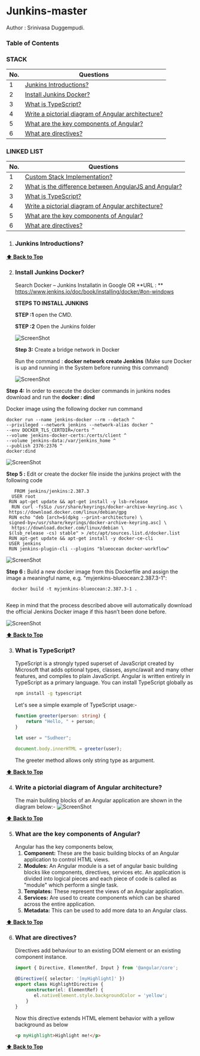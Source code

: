 # Junkins-master
Author : Srinivasa Duggempudi.

### Table of Contents
### STACK                         
| No. | Questions |
|---- | ---------
|1 | [Junkins Introductions?](#Junkins-Introductions)|
|2 | [Install Junkins Docker?](#Install-Junkins-Docker)|
|3 | [What is TypeScript?](#what-is-typescript)|
|4 | [Write a pictorial diagram of Angular architecture?](#write-a-pictorial-diagram-of-angular-architecture)|
|5 | [What are the key components of Angular?](#what-are-the-key-components-of-angular)|
|6 | [What are directives?](#what-are-directives)|

### LINKED LIST                         
| No. | Questions |
|---- | ---------
|1 | [Custom Stack Implementation?](#custom-stack-implementation)|
|2 | [What is the difference between AngularJS and Angular?](#what-is-the-difference-between-angularjs-and-angular)|
|3 | [What is TypeScript?](#what-is-typescript)|
|4 | [Write a pictorial diagram of Angular architecture?](#write-a-pictorial-diagram-of-angular-architecture)|
|5 | [What are the key components of Angular?](#what-are-the-key-components-of-angular)|
|6 | [What are directives?](#what-are-directives)|
1. ### Junkins Introductions?

   
  **[⬆ Back to Top](#table-of-contents)**

2. ### Install Junkins Docker?
   Search  Docker – Junkins Installatin in Google 
                OR
   **URL : **  https://www.jenkins.io/doc/book/installing/docker/#on-windows
   
    **STEPS TO INSTALL  JUNKINS**
    
    **STEP :1**  open the CMD.
    
    **STEP :2**  Open the Junkins folder 
    
    ![ScreenShot](images/cmd.PNG)
    
   **Step 3:**  Create a bridge network in Docker
    
     Run the command  :  **docker network create Jenkins**   (Make sure Docker is up and running in the System before running this command)
              
      ![ScreenShot](images/bridge.PNG)
                        
  **Step 4:** In order to execute the docker commands in junkins nodes  download and run the **docker : dind** 
  
  Docker  image using the following docker run command 
  ```
  docker run --name jenkins-docker --rm --detach ^
  --privileged --network jenkins --network-alias docker ^
  --env DOCKER_TLS_CERTDIR=/certs ^
  --volume jenkins-docker-certs:/certs/client ^
  --volume jenkins-data:/var/jenkins_home ^
  --publish 2376:2376 ^
  docker:dind 
  
  ```
  
  ![ScreenShot](images/dind.PNG)
  
   **Step 5 :**  Edit or create the docker file inside the junkins project with the following code
   
   ```
      FROM jenkins/jenkins:2.387.3
     USER root
    RUN apt-get update && apt-get install -y lsb-release
     RUN curl -fsSLo /usr/share/keyrings/docker-archive-keyring.asc \
    https://download.docker.com/linux/debian/gpg
    RUN echo "deb [arch=$(dpkg --print-architecture) \
    signed-by=/usr/share/keyrings/docker-archive-keyring.asc] \
     https://download.docker.com/linux/debian \
    $(lsb_release -cs) stable" > /etc/apt/sources.list.d/docker.list
    RUN apt-get update && apt-get install -y docker-ce-cli
    USER jenkins
    RUN jenkins-plugin-cli --plugins "blueocean docker-workflow" 

   ``` 
  
  ![ScreenShot](images/dockerfile.PNG)
  
  **Step 6 :**  Build a new docker image from this Dockerfile and assign the image a meaningful name, e.g. "myjenkins-blueocean:2.387.3-1":
  
  ``` 
    docker build -t myjenkins-blueocean:2.387.3-1 .
    
  ``` 
  Keep in mind that the process described above will automatically download the official Jenkins Docker image if this hasn’t been done before.
  
  ![ScreenShot](images/dockerimage.PNG)
  
  
  **[⬆ Back to Top](#table-of-contents)**

3. ### What is TypeScript?
    TypeScript is a strongly typed superset of JavaScript created by Microsoft that adds optional types, classes, async/await and many other features, and compiles to plain JavaScript. Angular is written entirely in TypeScript as a primary language.
    You can install TypeScript globally as
    ```cmd
    npm install -g typescript
    ```
    Let's see a simple example of TypeScript usage:-
    ```typescript
    function greeter(person: string) {
        return "Hello, " + person;
    }

    let user = "Sudheer";

    document.body.innerHTML = greeter(user);
    ```
    The greeter method allows only string type as argument.

  **[⬆ Back to Top](#table-of-contents)**

4. ### Write a pictorial diagram of Angular architecture?
    The main building blocks of an Angular application are shown in the diagram below:-
    ![ScreenShot](images/architecture.png)

  **[⬆ Back to Top](#table-of-contents)**

5. ### What are the key components of Angular?
    Angular has the key components below,
    1. **Component:** These are the basic building blocks of an Angular application to control HTML views.
    2. **Modules:** An Angular module is a set of angular basic building blocks like components, directives, services etc. An application is divided into logical pieces and each piece of code is called as "module" which perform a single task.
    3. **Templates:** These represent the views of an Angular application.
    4. **Services:** Are used to create components which can be shared across the entire application.
    5. **Metadata:** This can be used to add more data to an Angular class.

  **[⬆ Back to Top](#table-of-contents)**

6. ### What are directives?
    Directives add behaviour to an existing DOM element or an existing component instance.
    ```typescript
    import { Directive, ElementRef, Input } from '@angular/core';

    @Directive({ selector: '[myHighlight]' })
    export class HighlightDirective {
        constructor(el: ElementRef) {
           el.nativeElement.style.backgroundColor = 'yellow';
        }
    }
    ```

    Now this directive extends HTML element behavior with a yellow background as below
    ```html
    <p myHighlight>Highlight me!</p>
    ```
  **[⬆ Back to Top](#table-of-contents)**
